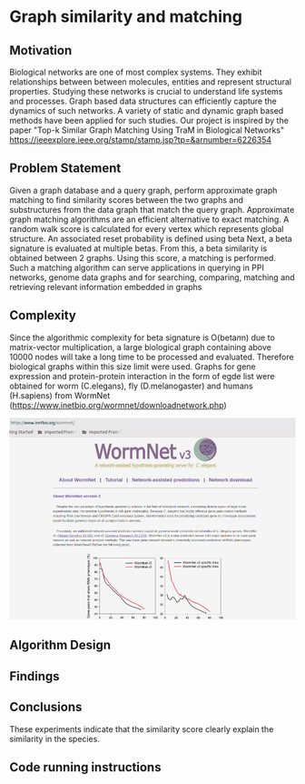 # Graph similarity and matching

## Motivation
Biological networks are one of most complex systems. They exhibit relationships between between molecules, entities and represent structural properties. Studying these networks is crucial to understand life systems and processes. Graph based data structures can efficiently capture the dynamics of such networks. A variety of static and dynamic graph based methods have been applied for such studies. Our project is inspired by the paper "Top-k Similar Graph Matching Using TraM in Biological Networks" https://ieeexplore.ieee.org/stamp/stamp.jsp?tp=&arnumber=6226354

## Problem Statement
Given a graph database and a query graph, perform approximate graph matching to find similarity scores between the two graphs and substructures from the data graph that match the query graph. Approximate graph matching algorithms are an efficient alternative to exact matching. A random walk score is calculated for every vertex which represents global structure. An associated reset probability is defined using beta Next, a beta signature is evaluated at multiple betas. From this, a beta similarity is obtained between 2 graphs. Using this score, a matching is performed. Such a matching algorithm can serve applications in querying in PPI networks, genome data graphs and for searching, comparing, matching and retrieving relevant information embedded in graphs

## Complexity
Since the algorithmic complexity for beta signature is O(beta*n*n) due to matrix-vector multiplication, a large biological graph containing above 10000 nodes will take a long time to be processed and evaluated. Therefore biological graphs within this size limit were used. Graphs for gene expression and protein-protein interaction in the form of egde list were obtained for worm (C.elegans), fly (D.melanogaster) and humans (H.sapiens) from WormNet (https://www.inetbio.org/wormnet/downloadnetwork.php)

![Data Source](/datasrc.png)

## Algorithm Design


## Findings

## Conclusions
These experiments indicate that the similarity score clearly explain the similarity in the species. 

## Code running instructions



